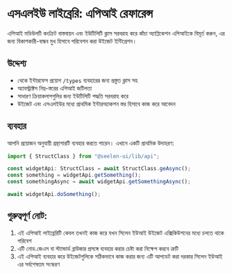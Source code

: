 # **এসএলইউ লাইব্রেরি: এপিআই রেফারেন্স**

এপিআই মডিউলটি কংক্রিট বাস্তবায়ন এবং ইউটিলিটি ক্লাস সরবরাহ করে কাঁচা অ্যাপ্লিকেশন এপিআইকে
বিমূর্ত করুন, এর জন্য বিকাশকারী-বান্ধব মুখ হিসাবে পরিবেশন করা উইজেট ইন্টিগ্রেশন।

## **উদ্দেশ্য**

- থেকে ইন্টারফেস প্রয়োগ `/types` ব্যবহারের জন্য প্রস্তুত ক্লাস সহ
- অ্যাবস্ট্রাক্টস নিম্ন-স্তরের এপিআই জটিলতা
- সাধারণ ক্রিয়াকলাপগুলির জন্য ইউটিলিটি পদ্ধতি সরবরাহ করে
- উইজেট এবং এসএলইউর মধ্যে প্রাথমিক ইন্টারঅ্যাকশন স্তর হিসাবে কাজ করে আবেদন

## **ব্যবহার**

আপনি প্রয়োজন অনুযায়ী গ্রন্থাগারটি ব্যবহার করতে পারেন। এখানে একটি প্রাথমিক উদাহরণ:

```ts
import { StructClass } from "@seelen-ui/lib/api";

const widgetApi: StructClass = await StructClass.geAsync();
const something = widgetApi.getSomething();
const somethingAsync = await widgetApi.getSomethingAsync();

await widgetApi.doSomething();
```

## **গুরুত্বপূর্ণ নোট:**

1. এই এপিআই লাইব্রেরিটি কেবল তখনই কাজ করে যখন সিলেন ইউআই উইজেট এক্সিকিউশনের মধ্যে
   চলতে থাকে পরিবেশ
2. এটি নোড.জেএস বা স্ট্যান্ডার্ড ব্রাউজার প্রসঙ্গে ব্যবহার করার চেষ্টা করা নিক্ষেপ করবে ত্রুটি
3. এই এপিআই ব্যবহার করে উইজেটগুলিকে সঠিকভাবে কাজ করার জন্য এটি আপডেট করা দরকার সিলেন ইউআই
   এর সর্বশেষতম সংস্করণ
